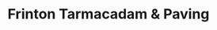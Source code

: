 ---
title: "Frinton Tarmacadam & Paving"
url: /frinton-on-sea/frinton-tarmacadam-and-paving/
shop: garden centre
---